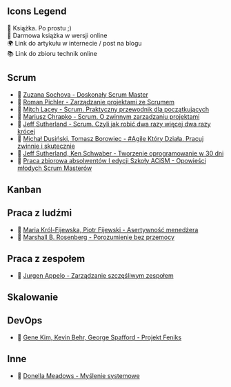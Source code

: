 ## Icons Legend
:closed_book: Książka. Po prostu ;)  
:book: Darmowa książka w wersji online  
:earth_africa: Link do artykułu w internecie / post na blogu  
:books: Link do zbioru technik online  

## Scrum

- :closed_book: [Zuzana Sochova - Doskonały Scrum Master](https://www.goodreads.com/book/show/59845814-doskona-y-scrum-master)
- :closed_book: [Roman Pichler - Zarządzanie projektami ze Scrumem](https://www.goodreads.com/book/show/51271214-zarz-dzanie-projektami-ze-scrum-tw-rz-produkty-kt-re-pokochaj-klienci)
- :closed_book: [Mitch Lacey - Scrum. Praktyczny przewodnik dla początkujących](https://www.goodreads.com/book/show/12426548-the-scrum-field-guide)
- :closed_book: [Mariusz Chrapko - Scrum. O zwinnym zarządzaniu projektami](https://www.goodreads.com/book/show/17560064-scrum-o-zwinnym-zarz-dzaniu-projektami)
- :closed_book: [Jeff Sutherland - Scrum. Czyli jak robić dwa razy więcej dwa razy krócej](https://www.goodreads.com/book/show/19288230-scrum)
- :closed_book: [Michał Dusiński, Tomasz Borowiec - #Agile Który Działa. Pracuj zwinnie i skutecznie](https://www.goodreads.com/book/show/57658473-agile-kt-ry-dzia-a-pracuj-zwinnie-i-skutecznie)
- :closed_book: [Jeff Sutherland, Ken Schwaber - Tworzenie oprogramowanie w 30 dni](https://www.goodreads.com/book/show/13589272-software-in-30-days)
- :book: [Praca zbiorowa absolwentów I edycji Szkoły ACiSM - Opowieści młodych Scrum Masterów](https://edycja3.szkolaacism.pl/wp-content/uploads/2022/05/Opowiesci-mlodych-Scrum-Masterow.pdf)

## Kanban

## Praca z ludźmi
- :closed_book: [Maria Król-Fijewska, Piotr Fijewski - Asertywność menedżera](https://www.goodreads.com/book/show/36154546-asertywno-mened-era)
- :closed_book: [Marshall B. Rosenberg - Porozumienie bez przemocy](https://www.goodreads.com/book/show/13033534-porozumienie-bez-przemocy-o-j-zyku-serca)

## Praca z zespołem
- :closed_book: [Jurgen Appelo - Zarządzanie szczęśliwym zespołem](https://www.goodreads.com/book/show/28194540-managing-for-happiness)

## Skalowanie 

## DevOps
- :closed_book: [Gene Kim, Kevin Behr, George Spafford - Projekt Feniks](https://www.goodreads.com/book/show/17255186-the-phoenix-project)

## Inne
- :closed_book: [Donella Meadows - Myślenie systemowe](https://www.goodreads.com/book/show/3828902-thinking-in-systems)
